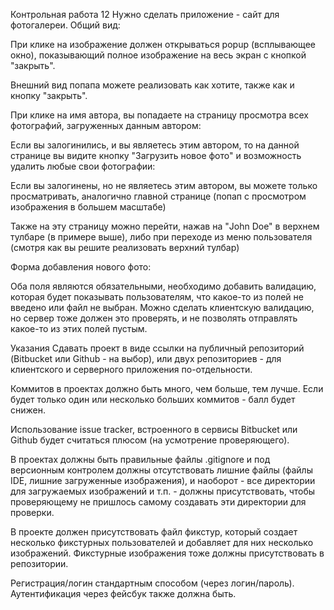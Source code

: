 Контрольная работа 12
Нужно сделать приложение - сайт для фотогалереи. Общий вид:

При клике на изображение должен открываться popup (всплывающее окно), показывающий полное изображение на весь экран с кнопкой "закрыть".

Внешний вид попапа можете реализовать как хотите, также как и кнопку "закрыть".

При клике на имя автора, вы попадаете на страницу просмотра всех фотографий, загруженных данным автором:

Если вы залогинились, и вы являетесь этим автором, то на данной странице вы видите кнопку "Загрузить новое фото" и возможность удалить любые свои фотографии:

Если вы залогинены, но не являетесь этим автором, вы можете только просматривать, аналогично главной странице (попап с просмотром изображения в большем масштабе)

Также на эту страницу можно перейти, нажав на "John Doe" в верхнем тулбаре (в примере выше), либо при переходе из меню пользователя (смотря как вы решите реализовать верхний тулбар)

Форма добавления нового фото:

Оба поля являются обязательными, необходимо добавить валидацию, которая будет показывать пользователям, что какое-то из полей не введено или файл не выбран. Можно сделать клиентскую валидацию, но сервер тоже должен это проверять, и не позволять отправлять какое-то из этих полей пустым.

Указания
Сдавать проект в виде ссылки на публичный репозиторий (Bitbucket или Github - на выбор), или двух репозиториев - для клиентского и серверного приложения по-отдельности.

Коммитов в проектах должно быть много, чем больше, тем лучше. Если будет только один или несколько больших коммитов - балл будет снижен.

Использование issue tracker, встроенного в сервисы Bitbucket или Github будет считаться плюсом (на усмотрение проверяющего).

В проектах должны быть правильные файлы .gitignore и под версионным контролем должны отсутствовать лишние файлы (файлы IDE, лишние загруженные изображения), и наоборот - все директории для загружаемых изображений и т.п. - должны присутствовать, чтобы проверяющему не пришлось самому создавать эти директории для проверки.

В проекте должен присутствовать файл фикстур, который создает несколько фикстурных пользователей и добавляет для них несколько изображений. Фикстурные изображения тоже должны присутствовать в репозитории.

Регистрация/логин стандартным способом (через логин/пароль). Аутентификация через фейсбук также должна быть.